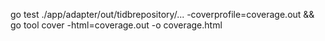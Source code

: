 go test ./app/adapter/out/tidbrepository/... -coverprofile=coverage.out && go tool cover -html=coverage.out -o coverage.html

